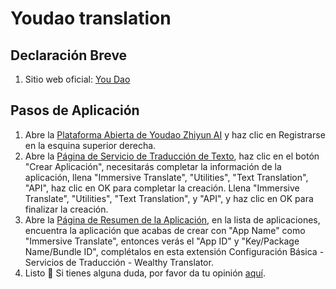 # Youdao translation

## Declaración Breve

1. Sitio web oficial: [You Dao](http://ai.youdao.com/)

## Pasos de Aplicación

1. Abre la [Plataforma Abierta de Youdao Zhiyun AI](http://ai.youdao.com) y haz clic en Registrarse en la esquina superior derecha.
2. Abre la [Página de Servicio de Traducción de Texto](https://ai.youdao.com/console/#/service-singleton/text-translation), haz clic en el botón "Crear Aplicación", necesitarás completar la información de la aplicación, llena "Immersive Translate", "Utilities", "Text Translation", "API", haz clic en OK para completar la creación. Llena "Immersive Translate", "Utilities", "Text Translation", y "API", y haz clic en OK para finalizar la creación.
3. Abre la [Página de Resumen de la Aplicación](https://ai.youdao.com/console/#/app-overview), en la lista de aplicaciones, encuentra la aplicación que acabas de crear con "App Name" como "Immersive Translate", entonces verás el "App ID" y "Key/Package Name/Bundle ID", complétalos en esta extensión Configuración Básica - Servicios de Traducción - Wealthy Translator.
4. Listo 🎉 Si tienes alguna duda, por favor da tu opinión [aquí](https://github.com/immersive-translate/immersive-translate/issues/137).